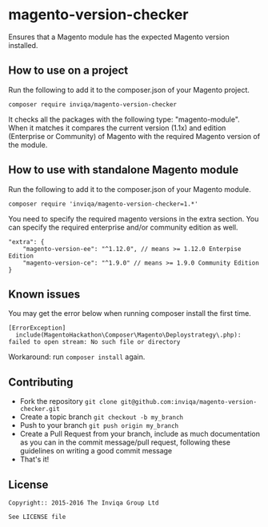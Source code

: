 # magento-version-checker #

Ensures that a Magento module has the expected Magento version installed.

## How to use on a project
Run the following to add it to the composer.json of your Magento project.
```
composer require inviqa/magento-version-checker
```

It checks all the packages with the following type: "magento-module".
When it matches it compares the current version (1.1x) and edition (Enterprise or Community) of Magento
with the required Magento version of the module.

## How to use with standalone Magento module
Run the following to add it to the composer.json of your Magento module.
```
composer require 'inviqa/magento-version-checker=1.*'
```

You need to specify the required magento versions in the extra section. You can specify the required
enterprise and/or community edition as well.
```
"extra": {
    "magento-version-ee": "^1.12.0", // means >= 1.12.0 Enterpise Edition
    "magento-version-ce": "^1.9.0" // means >= 1.9.0 Community Edition
}
```


## Known issues

You may get the error below when running composer install the first time.
```
[ErrorException]
  include(MagentoHackathon\Composer\Magento\Deploystrategy\.php): failed to open stream: No such file or directory
```
Workaround: run `composer install` again.

## Contributing ##

* Fork the repository `git clone git@github.com:inviqa/magento-version-checker.git`
* Create a topic branch `git checkout -b my_branch`
* Push to your branch `git push origin my_branch`
* Create a Pull Request from your branch, include as much documentation as you can in the commit message/pull request,
following these guidelines on writing a good commit message
* That's it!

## License ##
```text
Copyright:: 2015-2016 The Inviqa Group Ltd

See LICENSE file

